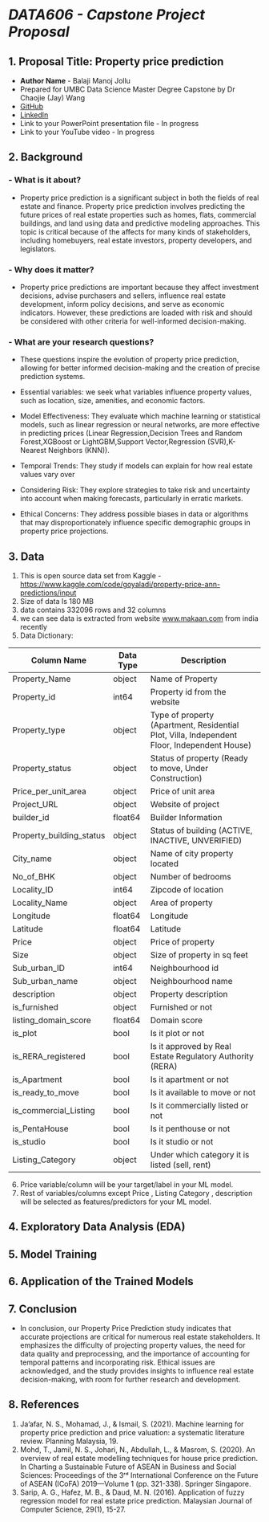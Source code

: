 # *DATA606 - Capstone Project Proposal*
## 1. Proposal Title: Property price prediction
- **Author Name** - Balaji Manoj Jollu
- Prepared for UMBC Data Science Master Degree Capstone by Dr Chaojie (Jay) Wang
- [GitHub](https://github.com/Jollu-Balaji-Manoj)
- [LinkedIn](www.linkedin.com/in/balaji-manoj-jollu)
- Link to your PowerPoint presentation file - In progress
- Link to your YouTube video - In progress

## 2. Background
### - What is it about? 
  - Property price prediction is a significant subject in both the fields of real estate and finance. Property price prediction involves predicting the future prices of real estate properties such as homes, flats, commercial buildings, and land using data and predictive modeling approaches. This topic is critical because of the affects for many kinds of stakeholders, including homebuyers, real estate investors, property developers, and legislators.


### - Why does it matter?  

   - Property price predictions are important because they affect investment decisions, advise purchasers and sellers, influence real estate development, inform policy decisions, and serve as economic indicators. However, these predictions are loaded with risk and should be considered with other criteria for well-informed decision-making.

### - What are your research questions?

-	These questions inspire the evolution of property price prediction, allowing for better informed decision-making and the creation of precise prediction systems.
  
   * Essential variables: we seek what variables influence property values, such as location, size, amenities, and economic factors.

   * Model Effectiveness: They evaluate which machine learning or statistical models, such as linear regression or neural networks, are more effective in predicting prices (Linear Regression,Decision Trees and Random Forest,XGBoost or LightGBM,Support Vector,Regression (SVR),K-Nearest Neighbors (KNN)).


   * Temporal Trends: They study if models can explain for how real estate values vary over 

   * Considering Risk: They explore strategies to take risk and uncertainty into account when making forecasts, particularly in erratic markets.

   * Ethical Concerns: They address possible biases in data or algorithms that may disproportionately influence specific demographic groups in property price projections.


## 3. Data 

  1.  This is open source data set from Kaggle - https://www.kaggle.com/code/goyaladi/property-price-ann-predictions/input
  2.  Size of data Is 180 MB 
  3. data contains 332096 rows and 32 columns
  4. we can see data is extracted from website www.makaan.com from india  recently 
  5. Data Dictionary:
     
| Column Name            | Data Type | Description                                        |
|------------------------|-----------|----------------------------------------------------|
| Property_Name          | object    | Name of Property                                   |
| Property_id            | int64     | Property id from the website                       |
| Property_type          | object    | Type of property (Apartment, Residential Plot, Villa, Independent Floor, Independent House) |
| Property_status        | object    | Status of property (Ready to move, Under Construction) |
| Price_per_unit_area    | object    | Price of unit area                                 |
| Project_URL            | object    | Website of project                                 |
| builder_id             | float64   | Builder Information                                |
| Property_building_status | object  | Status of building (ACTIVE, INACTIVE, UNVERIFIED)  |
| City_name              | object    | Name of city property located                      |
| No_of_BHK              | object    | Number of bedrooms                                |
| Locality_ID            | int64     | Zipcode of location                                |
| Locality_Name          | object    | Area of property                                   |
| Longitude              | float64   | Longitude                                          |
| Latitude               | float64   | Latitude                                           |
| Price                  | object    | Price of property                                  |
| Size                   | object    | Size of property in sq feet                        |
| Sub_urban_ID           | int64     | Neighbourhood id                                   |
| Sub_urban_name         | object    | Neighbourhood name                                 |
| description            | object    | Property description                               |
| is_furnished           | object    | Furnished or not                                   |
| listing_domain_score   | float64   | Domain score                                       |
| is_plot                | bool      | Is it plot or not                                  |
| is_RERA_registered      | bool      | Is it approved by Real Estate Regulatory Authority (RERA) |
| is_Apartment           | bool      | Is it apartment or not                             |
| is_ready_to_move       | bool      | Is it available to move or not                     |
| is_commercial_Listing  | bool      | Is it commercially listed or not                   |
| is_PentaHouse          | bool      | Is it penthouse or not                             |
| is_studio              | bool      | Is it studio or not                                |
| Listing_Category       | object    | Under which category it is listed (sell, rent)     |

  6. Price  variable/column will be your target/label in your ML model.
  7. Rest of variables/columns except Price , Listing Category , description will be selected as features/predictors for your ML model.

## 4. Exploratory Data Analysis (EDA) 
## 5. Model Training 
## 6. Application of the Trained Models
## 7. Conclusion
 - In conclusion, our Property Price Prediction study indicates that accurate projections are critical for numerous real estate stakeholders. It emphasizes the difficulty of projecting property values, the need for data quality and preprocessing, and the importance of accounting for temporal patterns and incorporating risk. Ethical issues are acknowledged, and the study provides insights to influence real estate decision-making, with room for further research and development.
## 8. References
 1. Ja’afar, N. S., Mohamad, J., & Ismail, S. (2021). Machine learning for property price prediction and price valuation: a systematic literature review. Planning Malaysia, 19.
 2. Mohd, T., Jamil, N. S., Johari, N., Abdullah, L., & Masrom, S. (2020). An overview of real estate modelling techniques for house price prediction. In Charting a Sustainable Future of ASEAN in Business and Social Sciences: Proceedings of the 3ʳᵈ International Conference on the Future of ASEAN (ICoFA) 2019—Volume 1 (pp. 321-338). Springer Singapore.
 3. Sarip, A. G., Hafez, M. B., & Daud, M. N. (2016). Application of fuzzy regression model for real estate price prediction. Malaysian Journal of Computer Science, 29(1), 15-27.
